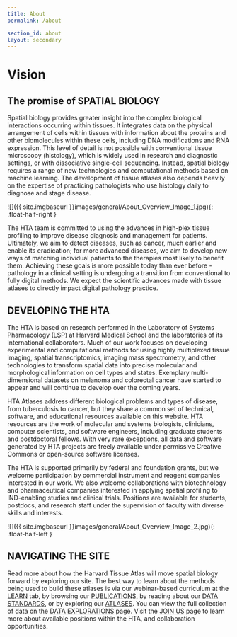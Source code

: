 ```yaml
---
title: About
permalink: /about

section_id: about
layout: secondary
---
```

# Vision
## The promise of SPATIAL BIOLOGY  

Spatial biology provides greater insight into the complex biological interactions occurring within tissues. It integrates data on the physical arrangement of cells within tissues with information about the proteins and other biomolecules within these cells, including DNA modifications and RNA expression. This level of detail is not possible with conventional tissue microscopy (histology), which is widely used in research and diagnostic settings, or with dissociative single-cell sequencing. Instead, spatial biology requires a range of new technologies and computational methods based on machine learning. The development of tissue atlases also depends heavily on the expertise of practicing pathologists who use histology daily to diagnose and stage disease.  

![]({{ site.imgbaseurl }}images/general/About_Overview_Image_1.jpg){: .float-half-right }

The HTA team is committed to using the advances in high-plex tissue profiling to improve disease diagnosis and management for patients. Ultimately, we aim to detect diseases, such as cancer, much earlier and enable its eradication; for more advanced diseases, we aim to develop new ways of matching individual patients to the therapies most likely to benefit them. Achieving these goals is more possible today than ever before - pathology in a clinical setting is undergoing a transition from conventional to fully digital methods. We expect the scientific advances made with tissue atlases to directly impact digital pathology practice.   

## DEVELOPING THE HTA

The HTA is based on research performed in the Laboratory of Systems Pharmacology (LSP) at Harvard Medical School and the laboratories of its international collaborators. Much of our work focuses on developing experimental and computational methods for using highly multiplexed tissue imaging, spatial transcriptomics, imaging mass spectrometry, and other technologies to transform spatial data into precise molecular and morphological information on cell types and states. Exemplary multi-dimensional datasets on melanoma and colorectal cancer have started to appear and will continue to develop over the coming years. 

HTA Atlases address different biological problems and types of disease, from tuberculosis to cancer, but they share a common set of technical, software, and educational resources available on this website. HTA resources are the work of molecular and systems biologists, clinicians, computer scientists, and software engineers, including graduate students and postdoctoral fellows. With very rare exceptions, all data and software generated by HTA projects are freely available under permissive Creative Commons or open-source software licenses.

The HTA is supported primarily by federal and foundation grants, but we welcome participation by commercial instrument and reagent companies interested in our work. We also welcome collaborations with biotechnology and pharmaceutical companies interested in applying spatial profiling to IND-enabling studies and clinical trials. Positions are available for students, postdocs, and research staff under the supervision of faculty with diverse skills and interests.

![]({{ site.imgbaseurl }}images/general/About_Overview_Image_2.jpg){: .float-half-left }
## NAVIGATING THE SITE
Read more about how the Harvard Tissue Atlas will move spatial biology forward by exploring our site. The best way to learn about the methods being used to build these atlases is via our webinar-based curriculum at the [LEARN](/curriculum) tab, by browsing our [PUBLICATIONS](/publications), by reading about our [DATA STANDARDS](/data-standards), or by exploring our [ATLASES](https://www.tissue-atlas.org/atlases). You can view the full collection of data on the [DATA EXPLORATIONS](/data-explorations) page. Visit the [JOIN US](/join-us) page to learn more about available positions within the HTA, and collaboration opportunities.
